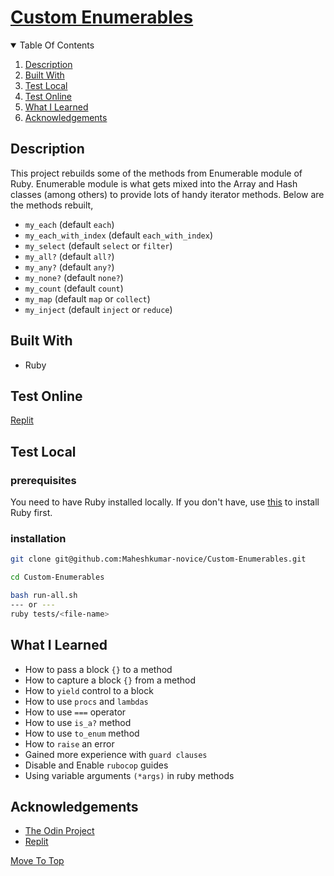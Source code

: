 
# [Custom Enumerables](https://www.theodinproject.com/paths/full-stack-ruby-on-rails/courses/ruby-programming/lessons/custom-enumerables)
<about>
<details open="open">
  <summary>Table Of Contents</summary>
  <ol>
    <li>
      <a href="#description">Description</a>
    </li>
    <li>
      <a href="#built-with">Built With</a>
    </li>
    <li>
      <a href="#test-local">Test Local</a>
    </li>
    <li>
      <a href="#test-online">Test Online</a>
    </li>
     <li>
      <a href="#what-i-learned">What I Learned</a>
    </li>
     <li>
      <a href="#acknowledgements">Acknowledgements</a>
    </li>
  </ol>
</details>

## Description
This project rebuilds some of the methods from Enumerable module of Ruby. Enumerable module is what gets mixed into the Array and Hash classes (among others) to provide lots of handy iterator methods. Below are the methods rebuilt,
  * `my_each` (default `each`)
  * `my_each_with_index` (default `each_with_index`)
  * `my_select` (default `select` or `filter`)
  * `my_all?` (default `all?`)
  * `my_any?` (default `any?`)
  * `my_none?` (default `none?`)
  * `my_count` (default `count`)
  * `my_map` (default `map` or `collect`)
  * `my_inject` (default `inject` or `reduce`)

## Built With
* Ruby
  
## Test Online
[Replit](https://replit.com/@MaheshkumarP/Custom-Enumerables)
  
## Test Local
### prerequisites
You need to have Ruby installed locally. If you don't have, use [this](https://www.theodinproject.com/paths/full-stack-ruby-on-rails/courses/ruby-programming/lessons/installing-ruby-ruby-programming) to install Ruby first.

### installation
```sh
git clone git@github.com:Maheshkumar-novice/Custom-Enumerables.git
```
```sh
cd Custom-Enumerables
```
```sh
bash run-all.sh
--- or ---
ruby tests/<file-name>
```
  
## What I Learned
* How to pass a block `{}` to a method
* How to capture a block `{}` from a method
* How to `yield` control to a block
* How to use `procs` and `lambdas`
* How to use `===` operator
* How to use `is_a?` method
* How to use `to_enum` method
* How to `raise` an error
* Gained more experience with `guard clauses`
* Disable and Enable `rubocop` guides
* Using variable arguments `(*args)` in ruby methods
  
## Acknowledgements
* [The Odin Project](https://theodinproject.com)
* [Replit](https://replit.com)
  
[Move To Top](#custom-enumerables)

